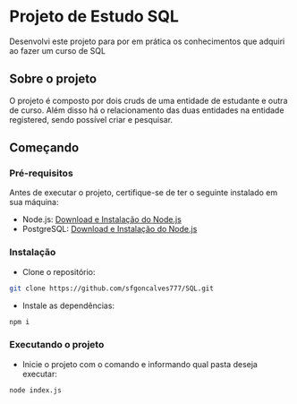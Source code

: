 # Projeto de Estudo SQL
Desenvolvi este projeto para por em prática os conhecimentos que adquiri ao fazer um curso de SQL

## Sobre o projeto
O projeto é composto por dois cruds de uma entidade de estudante e outra de curso.
Além disso há o relacionamento das duas entidades na entidade registered, sendo possível criar e pesquisar.

## Começando

### Pré-requisitos
Antes de executar o projeto, certifique-se de ter o seguinte instalado em sua máquina:
- Node.js: [Download e Instalação do Node.js](https://nodejs.org/)
- PostgreSQL: [Download e Instalação do Node.js](https://www.postgresql.org/)

### Instalação
- Clone o repositório:
```bash
git clone https://github.com/sfgoncalves777/SQL.git
```
- Instale as dependências:
```bash
npm i
```

### Executando o projeto
- Inicie o projeto com o comando e informando qual pasta deseja executar:
```bash
node index.js
```

